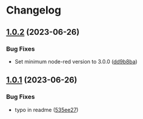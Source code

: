 # Changelog

## [1.0.2](https://github.com/sinch/node-red-contrib-sinch-conversation-api/compare/v1.0.1...v1.0.2) (2023-06-26)

### Bug Fixes
* Set minimum node-red version to 3.0.0 ([dd9b8ba](https://github.com/sinch/node-red-conversation-api/pull/5/commits/dd9b8ba2d5aa517cd0cbc4eaff3549684e050c2b))


## [1.0.1](https://github.com/sinch/node-red-contrib-sinch-conversation-api/compare/v1.0.0...v1.0.1) (2023-06-26)


### Bug Fixes

* typo in readme ([535ee27](https://github.com/sinch/node-red-contrib-sinch-conversation-api/commit/535ee2719f380ef78a3a763fd970d1da0f7762d5))
